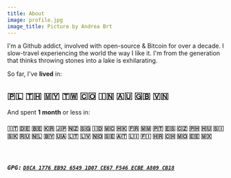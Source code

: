```yaml
---
title: About
image: profile.jpg
image_title: Picture by Andrea Brt
---
```


<!-- Picture by Andrea -->

I'm a Github addict, involved with open-source & Bitcoin for over a decade.  I slow-travel experiencing the world the way I like it.  I'm from the generation that thinks throwing stones into a lake is exhilarating.

So far, I've <b>lived</b> in: 

## 🇵🇱 🇹🇭 🇲🇾 🇹🇼 🇨🇴 🇮🇳 🇦🇺 🇬🇧 🇻🇳

And spent <b>1 month</b> or less in:

#### 🇮🇹 🇩🇪 🇧🇪 🇰🇷 🇯🇵 🇳🇿 🇸🇬 🇮🇩 🇲🇨 🇭🇰 🇫🇷 🇲🇲 🇵🇹 🇪🇸 🇨🇿 🇵🇭 🇭🇺 🇸🇮 🇸🇰 🇷🇺 🇳🇱 🇧🇾 🇺🇦 🇱🇹 🇱🇻 🇳🇴 🇸🇪 🇦🇹 🇱🇮 🇫🇮 🇭🇷 🇨🇭 🇲🇴 🇪🇪 🇲🇽


<br />

##### <kbd>GPG:</kbd> [`D8CA 1776 EB92 6549 1D07 CE67 F546 ECBE A809 CB18`][gpg]

[gpg]: http://keyserver.ubuntu.com/pks/lookup?op=get&search=0xd8ca1776eb9265491d07ce67f546ecbea809cb18
